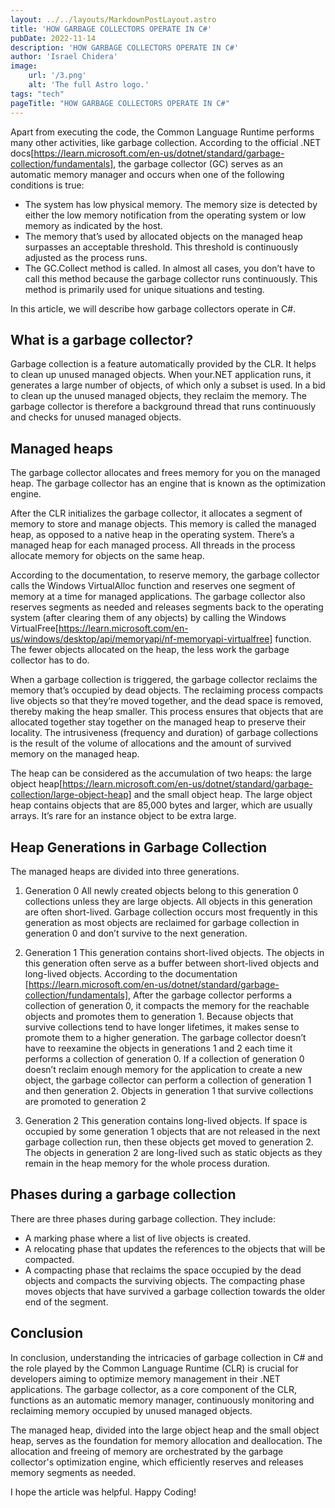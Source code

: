 ```yaml
---
layout: ../../layouts/MarkdownPostLayout.astro
title: 'HOW GARBAGE COLLECTORS OPERATE IN C#'
pubDate: 2022-11-14
description: 'HOW GARBAGE COLLECTORS OPERATE IN C#'
author: 'Israel Chidera'
image:
    url: '/3.png'
    alt: 'The full Astro logo.'
tags: "tech"
pageTitle: "HOW GARBAGE COLLECTORS OPERATE IN C#"
---
```


Apart from executing the code, the Common Language Runtime performs many other activities, like garbage collection. According to the official .NET docs[https://learn.microsoft.com/en-us/dotnet/standard/garbage-collection/fundamentals], the garbage collector (GC) serves as an automatic memory manager and occurs when one of the following conditions is true:

- The system has low physical memory. The memory size is detected by either the low memory notification from the operating system or low memory as indicated by the host.
- The memory that’s used by allocated objects on the managed heap surpasses an acceptable threshold. This threshold is continuously adjusted as the process runs.
- The GC.Collect method is called. In almost all cases, you don’t have to call this method because the garbage collector runs continuously. This method is primarily used for unique situations and testing.

In this article, we will describe how garbage collectors operate in C#.

## What is a garbage collector?
Garbage collection is a feature automatically provided by the CLR. It helps to clean up unused managed objects. When your.NET application runs, it generates a large number of objects, of which only a subset is used. In a bid to clean up the unused managed objects, they reclaim the memory. The garbage collector is therefore a background thread that runs continuously and checks for unused managed objects.

## Managed heaps
The garbage collector allocates and frees memory for you on the managed heap. The garbage collector has an engine that is known as the optimization engine.

After the CLR initializes the garbage collector, it allocates a segment of memory to store and manage objects. This memory is called the managed heap, as opposed to a native heap in the operating system. There’s a managed heap for each managed process. All threads in the process allocate memory for objects on the same heap.

According to the documentation, to reserve memory, the garbage collector calls the Windows VirtualAlloc function and reserves one segment of memory at a time for managed applications. The garbage collector also reserves segments as needed and releases segments back to the operating system (after clearing them of any objects) by calling the Windows VirtualFree[https://learn.microsoft.com/en-us/windows/desktop/api/memoryapi/nf-memoryapi-virtualfree] function. The fewer objects allocated on the heap, the less work the garbage collector has to do.

When a garbage collection is triggered, the garbage collector reclaims the memory that’s occupied by dead objects. The reclaiming process compacts live objects so that they’re moved together, and the dead space is removed, thereby making the heap smaller. This process ensures that objects that are allocated together stay together on the managed heap to preserve their locality. The intrusiveness (frequency and duration) of garbage collections is the result of the volume of allocations and the amount of survived memory on the managed heap.

The heap can be considered as the accumulation of two heaps: the large object heap[https://learn.microsoft.com/en-us/dotnet/standard/garbage-collection/large-object-heap] and the small object heap. The large object heap contains objects that are 85,000 bytes and larger, which are usually arrays. It’s rare for an instance object to be extra large.

## Heap Generations in Garbage Collection
The managed heaps are divided into three generations.

1. Generation 0
All newly created objects belong to this generation 0 collections unless they are large objects. All objects in this generation are often short-lived. Garbage collection occurs most frequently in this generation as most objects are reclaimed for garbage collection in generation 0 and don’t survive to the next generation.

2. Generation 1
This generation contains short-lived objects. The objects in this generation often serve as a buffer between short-lived objects and long-lived objects. According to the documentation [https://learn.microsoft.com/en-us/dotnet/standard/garbage-collection/fundamentals], After the garbage collector performs a collection of generation 0, it compacts the memory for the reachable objects and promotes them to generation 1. Because objects that survive collections tend to have longer lifetimes, it makes sense to promote them to a higher generation. The garbage collector doesn’t have to reexamine the objects in generations 1 and 2 each time it performs a collection of generation 0. If a collection of generation 0 doesn’t reclaim enough memory for the application to create a new object, the garbage collector can perform a collection of generation 1 and then generation 2. Objects in generation 1 that survive collections are promoted to generation 2

3. Generation 2
This generation contains long-lived objects. If space is occupied by some generation 1 objects that are not released in the next garbage collection run, then these objects get moved to generation 2. The objects in generation 2 are long-lived such as static objects as they remain in the heap memory for the whole process duration.

## Phases during a garbage collection
There are three phases during garbage collection. They include:

- A marking phase where a list of live objects is created.
- A relocating phase that updates the references to the objects that will be compacted.
- A compacting phase that reclaims the space occupied by the dead objects and compacts the surviving objects. The compacting phase moves objects that have survived a garbage collection towards the older end of the segment.

## Conclusion
In conclusion, understanding the intricacies of garbage collection in C# and the role played by the Common Language Runtime (CLR) is crucial for developers aiming to optimize memory management in their .NET applications. The garbage collector, as a core component of the CLR, functions as an automatic memory manager, continuously monitoring and reclaiming memory occupied by unused managed objects.

The managed heap, divided into the large object heap and the small object heap, serves as the foundation for memory allocation and deallocation. The allocation and freeing of memory are orchestrated by the garbage collector's optimization engine, which efficiently reserves and releases memory segments as needed.

I hope the article was helpful.
Happy Coding!